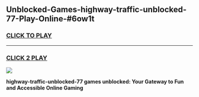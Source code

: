 
## Unblocked-Games-highway-traffic-unblocked-77-Play-Online-#6ow1t
<h3>
<a href="https://premium.freeplayer.one?title=highway-traffic-unblocked-77&ref=27F">CLICK TO PLAY</a></h3>
<hr>

<h3>
<a href="https://premium.freeplayer.one?title=highway-traffic-unblocked-77&ref=27F">CLICK 2 PLAY</a>
  
</h3>

<a href="https://premium.freeplayer.one?title=highway-traffic-unblocked-77&ref=27F"><img src="https://clearcache.store/games.png"></a>


**highway-traffic-unblocked-77 games unblocked: Your Gateway to Fun and Accessible Online Gaming**
